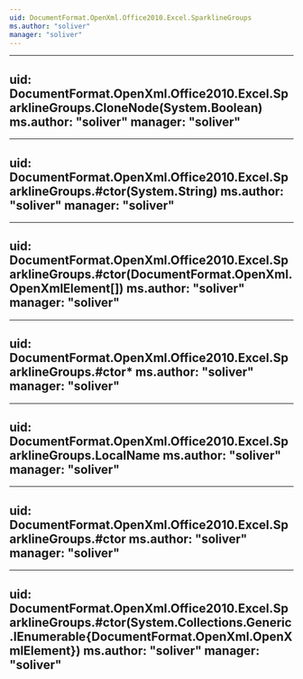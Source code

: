 ```yaml
---
uid: DocumentFormat.OpenXml.Office2010.Excel.SparklineGroups
ms.author: "soliver"
manager: "soliver"
---
```


---
uid: DocumentFormat.OpenXml.Office2010.Excel.SparklineGroups.CloneNode(System.Boolean)
ms.author: "soliver"
manager: "soliver"
---

---
uid: DocumentFormat.OpenXml.Office2010.Excel.SparklineGroups.#ctor(System.String)
ms.author: "soliver"
manager: "soliver"
---

---
uid: DocumentFormat.OpenXml.Office2010.Excel.SparklineGroups.#ctor(DocumentFormat.OpenXml.OpenXmlElement[])
ms.author: "soliver"
manager: "soliver"
---

---
uid: DocumentFormat.OpenXml.Office2010.Excel.SparklineGroups.#ctor*
ms.author: "soliver"
manager: "soliver"
---

---
uid: DocumentFormat.OpenXml.Office2010.Excel.SparklineGroups.LocalName
ms.author: "soliver"
manager: "soliver"
---

---
uid: DocumentFormat.OpenXml.Office2010.Excel.SparklineGroups.#ctor
ms.author: "soliver"
manager: "soliver"
---

---
uid: DocumentFormat.OpenXml.Office2010.Excel.SparklineGroups.#ctor(System.Collections.Generic.IEnumerable{DocumentFormat.OpenXml.OpenXmlElement})
ms.author: "soliver"
manager: "soliver"
---
